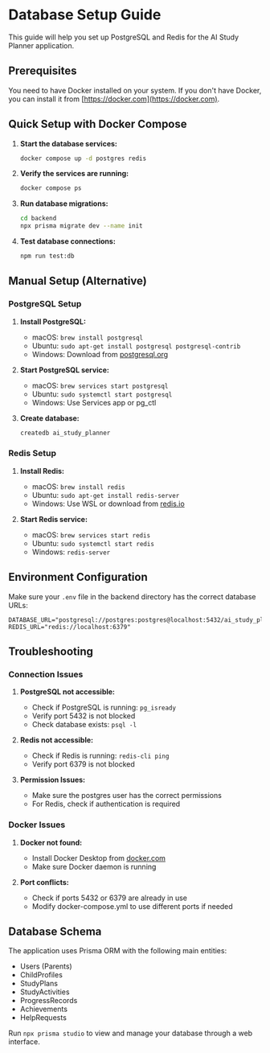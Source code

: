 # Database Setup Guide

This guide will help you set up PostgreSQL and Redis for the AI Study Planner application.

## Prerequisites

You need to have Docker installed on your system. If you don't have Docker, you can install it from [https://docker.com](https://docker.com).

## Quick Setup with Docker Compose

1. **Start the database services:**
   ```bash
   docker compose up -d postgres redis
   ```

2. **Verify the services are running:**
   ```bash
   docker compose ps
   ```

3. **Run database migrations:**
   ```bash
   cd backend
   npx prisma migrate dev --name init
   ```

4. **Test database connections:**
   ```bash
   npm run test:db
   ```

## Manual Setup (Alternative)

### PostgreSQL Setup

1. **Install PostgreSQL:**
   - macOS: `brew install postgresql`
   - Ubuntu: `sudo apt-get install postgresql postgresql-contrib`
   - Windows: Download from [postgresql.org](https://www.postgresql.org/download/)

2. **Start PostgreSQL service:**
   - macOS: `brew services start postgresql`
   - Ubuntu: `sudo systemctl start postgresql`
   - Windows: Use Services app or pg_ctl

3. **Create database:**
   ```bash
   createdb ai_study_planner
   ```

### Redis Setup

1. **Install Redis:**
   - macOS: `brew install redis`
   - Ubuntu: `sudo apt-get install redis-server`
   - Windows: Use WSL or download from [redis.io](https://redis.io/download)

2. **Start Redis service:**
   - macOS: `brew services start redis`
   - Ubuntu: `sudo systemctl start redis`
   - Windows: `redis-server`

## Environment Configuration

Make sure your `.env` file in the backend directory has the correct database URLs:

```env
DATABASE_URL="postgresql://postgres:postgres@localhost:5432/ai_study_planner"
REDIS_URL="redis://localhost:6379"
```

## Troubleshooting

### Connection Issues

1. **PostgreSQL not accessible:**
   - Check if PostgreSQL is running: `pg_isready`
   - Verify port 5432 is not blocked
   - Check database exists: `psql -l`

2. **Redis not accessible:**
   - Check if Redis is running: `redis-cli ping`
   - Verify port 6379 is not blocked

3. **Permission Issues:**
   - Make sure the postgres user has the correct permissions
   - For Redis, check if authentication is required

### Docker Issues

1. **Docker not found:**
   - Install Docker Desktop from [docker.com](https://docker.com)
   - Make sure Docker daemon is running

2. **Port conflicts:**
   - Check if ports 5432 or 6379 are already in use
   - Modify docker-compose.yml to use different ports if needed

## Database Schema

The application uses Prisma ORM with the following main entities:
- Users (Parents)
- ChildProfiles
- StudyPlans
- StudyActivities
- ProgressRecords
- Achievements
- HelpRequests

Run `npx prisma studio` to view and manage your database through a web interface.